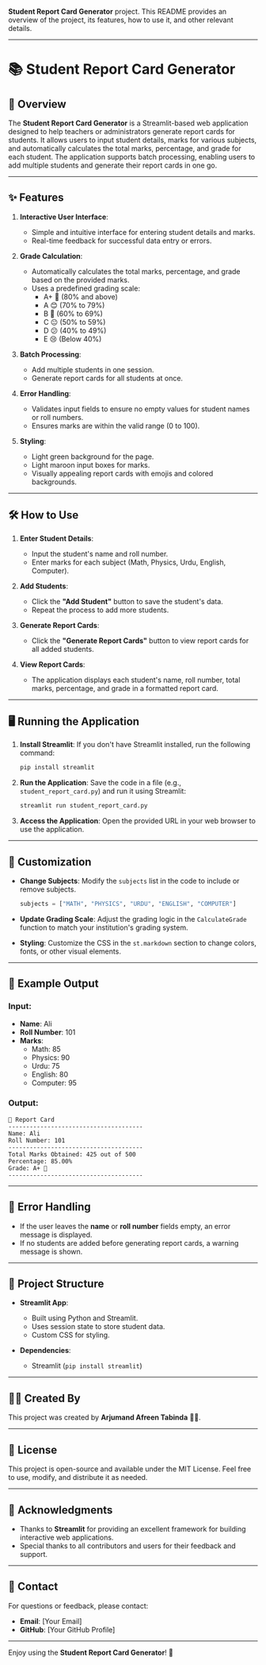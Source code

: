 
 **Student Report Card Generator** project. This README provides an overview of the project, its features, how to use it, and other relevant details.

---

# 📚 Student Report Card Generator

## 🚀 Overview
The **Student Report Card Generator** is a Streamlit-based web application designed to help teachers or administrators generate report cards for students. It allows users to input student details, marks for various subjects, and automatically calculates the total marks, percentage, and grade for each student. The application supports batch processing, enabling users to add multiple students and generate their report cards in one go.

---

## ✨ Features
1. **Interactive User Interface**:
   - Simple and intuitive interface for entering student details and marks.
   - Real-time feedback for successful data entry or errors.

2. **Grade Calculation**:
   - Automatically calculates the total marks, percentage, and grade based on the provided marks.
   - Uses a predefined grading scale:
     - A+ 🎉 (80% and above)
     - A 😊 (70% to 79%)
     - B 🙂 (60% to 69%)
     - C 😐 (50% to 59%)
     - D 😕 (40% to 49%)
     - E 😢 (Below 40%)

3. **Batch Processing**:
   - Add multiple students in one session.
   - Generate report cards for all students at once.

4. **Error Handling**:
   - Validates input fields to ensure no empty values for student names or roll numbers.
   - Ensures marks are within the valid range (0 to 100).

5. **Styling**:
   - Light green background for the page.
   - Light maroon input boxes for marks.
   - Visually appealing report cards with emojis and colored backgrounds.

---

## 🛠️ How to Use
1. **Enter Student Details**:
   - Input the student's name and roll number.
   - Enter marks for each subject (Math, Physics, Urdu, English, Computer).

2. **Add Students**:
   - Click the **"Add Student"** button to save the student's data.
   - Repeat the process to add more students.

3. **Generate Report Cards**:
   - Click the **"Generate Report Cards"** button to view report cards for all added students.

4. **View Report Cards**:
   - The application displays each student's name, roll number, total marks, percentage, and grade in a formatted report card.

---

## 🖥️ Running the Application
1. **Install Streamlit**:
   If you don't have Streamlit installed, run the following command:
   ```bash
   pip install streamlit
   ```

2. **Run the Application**:
   Save the code in a file (e.g., `student_report_card.py`) and run it using Streamlit:
   ```bash
   streamlit run student_report_card.py
   ```

3. **Access the Application**:
   Open the provided URL in your web browser to use the application.

---

## 🎨 Customization
- **Change Subjects**:
  Modify the `subjects` list in the code to include or remove subjects.
  ```python
  subjects = ["MATH", "PHYSICS", "URDU", "ENGLISH", "COMPUTER"]
  ```

- **Update Grading Scale**:
  Adjust the grading logic in the `CalculateGrade` function to match your institution's grading system.

- **Styling**:
  Customize the CSS in the `st.markdown` section to change colors, fonts, or other visual elements.

---

## 📝 Example Output
### Input:
- **Name**: Ali
- **Roll Number**: 101
- **Marks**:
  - Math: 85
  - Physics: 90
  - Urdu: 75
  - English: 80
  - Computer: 95

### Output:
```
📝 Report Card
--------------------------------------
Name: Ali
Roll Number: 101
--------------------------------------
Total Marks Obtained: 425 out of 500
Percentage: 85.00%
Grade: A+ 🎉
--------------------------------------
```

---

## 🛑 Error Handling
- If the user leaves the **name** or **roll number** fields empty, an error message is displayed.
- If no students are added before generating report cards, a warning message is shown.

---

## 📂 Project Structure
- **Streamlit App**:
  - Built using Python and Streamlit.
  - Uses session state to store student data.
  - Custom CSS for styling.

- **Dependencies**:
  - Streamlit (`pip install streamlit`)

---

## 👩‍💻 Created By
This project was created by **Arjumand Afreen Tabinda** 🍓🌟.

---

## 📜 License
This project is open-source and available under the MIT License. Feel free to use, modify, and distribute it as needed.

---

## 🙏 Acknowledgments
- Thanks to **Streamlit** for providing an excellent framework for building interactive web applications.
- Special thanks to all contributors and users for their feedback and support.

---

## 📧 Contact
For questions or feedback, please contact:
- **Email**: [Your Email]
- **GitHub**: [Your GitHub Profile]

---

Enjoy using the **Student Report Card Generator**! 🚀



